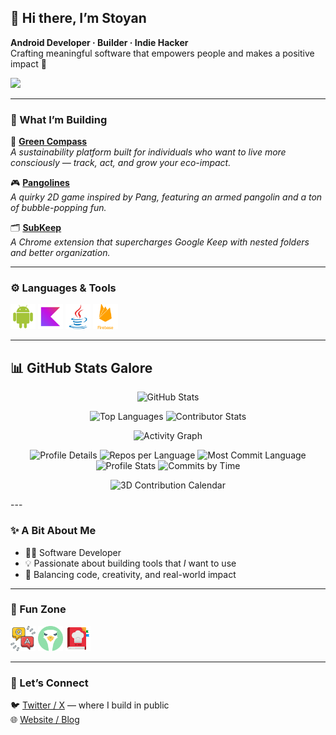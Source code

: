 ## 👋 Hi there, I’m Stoyan  

**Android Developer · Builder · Indie Hacker**  
Crafting meaningful software that empowers people and makes a positive impact 🌱  

![](https://github-profile-trophy.vercel.app/?username=skorudzhiev&theme=onestar&no-bg=true&margin-w=15)

---

### 🧭 What I’m Building  

🚀 **[Green Compass](https://github.com/skorudzhiev/GreenCompass)**  
*A sustainability platform built for individuals who want to live more consciously — track, act, and grow your eco-impact.*

🎮 **[Pangolines](https://x.com/skorudzhiev)**  
*A quirky 2D game inspired by Pang, featuring an armed pangolin and a ton of bubble-popping fun.*

🗂️ **[SubKeep](https://chrome.google.com/webstore/detail/subkeep/)**  
*A Chrome extension that supercharges Google Keep with nested folders and better organization.*

---

### ⚙️ Languages & Tools  

<p align="left"> 
  <a href="https://developer.android.com" target="_blank"><img src="https://github.com/devicons/devicon/blob/master/icons/android/android-original.svg" alt="android" width="40" height="40"/></a>
  <a href="https://kotlinlang.org" target="_blank"><img src="https://github.com/devicons/devicon/blob/master/icons/kotlin/kotlin-original.svg" alt="kotlin" width="40" height="40"/></a>
  <a href="https://www.java.com/en/" target="_blank"><img src="https://github.com/devicons/devicon/blob/master/icons/java/java-original.svg" alt="java" width="40" height="40"/></a>
  <a href="https://firebase.google.com/" target="_blank"><img src="https://github.com/devicons/devicon/blob/master/icons/firebase/firebase-plain-wordmark.svg" alt="firebase" width="40" height="40"/></a>
</p>

---

## 📊 GitHub Stats Galore  

<p align="center">
  <img src="https://github-readme-stats.vercel.app/api?username=skorudzhiev&show_icons=true&theme=tokyonight&hide_border=true&count_private=true" alt="GitHub Stats" height="170"/>
</p>

<p align="center">
  <img src="https://github-readme-stats.vercel.app/api/top-langs/?username=skorudzhiev&layout=compact&theme=tokyonight&hide_border=true" alt="Top Languages" height="170"/>
  <img src="https://github-contributor-stats.vercel.app/api?username=skorudzhiev&limit=5&theme=tokyonight&combine_all_yearly_contributions=true" alt="Contributor Stats" height="170"/>
</p>

<p align="center">
  <img src="https://github-readme-activity-graph.vercel.app/graph?username=skorudzhiev&theme=tokyo-night&hide_border=true" alt="Activity Graph" />
</p>

<p align="center">
  <img src="https://github-profile-summary-cards.vercel.app/api/cards/profile-details?username=skorudzhiev&theme=tokyonight" alt="Profile Details" />
  <img src="https://github-profile-summary-cards.vercel.app/api/cards/repos-per-language?username=skorudzhiev&theme=tokyonight" alt="Repos per Language" />
  <img src="https://github-profile-summary-cards.vercel.app/api/cards/most-commit-language?username=skorudzhiev&theme=tokyonight" alt="Most Commit Language" />
  <img src="https://github-profile-summary-cards.vercel.app/api/cards/stats?username=skorudzhiev&theme=tokyonight" alt="Profile Stats" />
  <img src="https://github-profile-summary-cards.vercel.app/api/cards/productive-time?username=skorudzhiev&theme=tokyonight&utcOffset=3" alt="Commits by Time" />
</p>

<p align="center">
  <img src="https://ssr-contributions-svg.vercel.app/_/skorudzhiev?chart=calendar&format=svg&weeks=40&theme=purple&widget_size=small" alt="3D Contribution Calendar" />
</p>
---

### ✨ A Bit About Me  

- 🧑‍💻 Software Developer
- 💡 Passionate about building tools that *I* want to use   
- 🎯 Balancing code, creativity, and real-world impact  

---

### 🧩 Fun Zone  

<p align="left"> 
  <a href="https://play.google.com/store/apps/details?id=com.skorudzhiev.quizexplorer" target="_blank"><img src="https://github.com/skorudzhiev/skorudzhiev/blob/main/assets/QuizExplorer.png" alt="quizexplorer" width="40" height="40"/></a> 
  <a href="https://play.google.com/store/apps/details?id=com.skorudzhiev.flockattack" target="_blank"><img src="https://github.com/skorudzhiev/skorudzhiev/blob/main/assets/FlockAttack.svg" alt="flockattack" width="40" height="40"/></a> 
  <a href="https://github.com/skorudzhiev/Cookery" target="_blank"><img src="https://github.com/skorudzhiev/skorudzhiev/blob/main/assets/Cookery.svg" alt="cookery" width="40" height="40"/></a>
</p>

---

### 💬 Let’s Connect  

🐦 [Twitter / X](https://x.com/StoyanBuilds) — where I build in public  
🌐 [Website / Blog](https://skorudzhiev.github.io/)  
